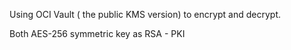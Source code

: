 Using OCI Vault ( the public KMS version) to encrypt and decrypt.

Both AES-256 symmetric key as RSA - PKI
